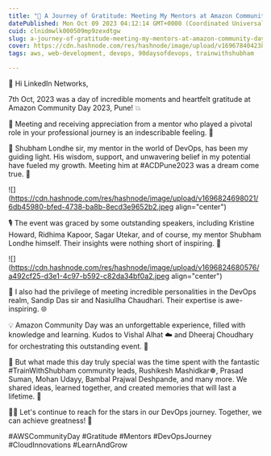 ```yaml
---
title: "🌟 A Journey of Gratitude: Meeting My Mentors at Amazon Community Day 2023, Pune 🌟"
datePublished: Mon Oct 09 2023 04:12:14 GMT+0000 (Coordinated Universal Time)
cuid: clnidmwlk000509mp9zexdtgw
slug: a-journey-of-gratitude-meeting-my-mentors-at-amazon-community-day-2023-pune
cover: https://cdn.hashnode.com/res/hashnode/image/upload/v1696784042382/be6868df-8372-40a1-a50a-4ce235991cb8.jpeg
tags: aws, web-development, devops, 90daysofdevops, trainwithshubham

---
```


👋 Hi LinkedIn Networks,

7th Oct, 2023 was a day of incredible moments and heartfelt gratitude at Amazon Community Day 2023, Pune! 💥

🤝 Meeting and receiving appreciation from a mentor who played a pivotal role in your professional journey is an indescribable feeling. 🙏

🚀 Shubham Londhe sir, my mentor in the world of DevOps, has been my guiding light. His wisdom, support, and unwavering belief in my potential have fueled my growth. Meeting him at #ACDPune2023 was a dream come true. 🌠

![](https://cdn.hashnode.com/res/hashnode/image/upload/v1696824698021/6db45980-bfed-4738-ba8b-8ecd3e9652b2.jpeg align="center")

🎙️ The event was graced by some outstanding speakers, including Kristine Howard, Ridhima Kapoor, Sagar Utekar, and of course, my mentor Shubham Londhe himself. Their insights were nothing short of inspiring. 🎤

![](https://cdn.hashnode.com/res/hashnode/image/upload/v1696824680576/a492cf25-d3e1-4c97-b592-c82da34bf0a2.jpeg align="center")

🤝 I also had the privilege of meeting incredible personalities in the DevOps realm, Sandip Das sir and Nasiullha Chaudhari. Their expertise is awe-inspiring. 🌐

💡 Amazon Community Day was an unforgettable experience, filled with knowledge and learning. Kudos to Vishal Alhat ☁️ and Dheeraj Choudhary for orchestrating this outstanding event. 👏

🎉 But what made this day truly special was the time spent with the fantastic #TrainWithShubham community leads, Rushikesh Mashidkar☸️, Prasad Suman, Mohan Udayy, Bambal Prajwal Deshpande, and many more. We shared ideas, learned together, and created memories that will last a lifetime. 🤗

🚀🌐 Let's continue to reach for the stars in our DevOps journey. Together, we can achieve greatness! 💪

#AWSCommunityDay #Gratitude #Mentors #DevOpsJourney #CloudInnovations #LearnAndGrow